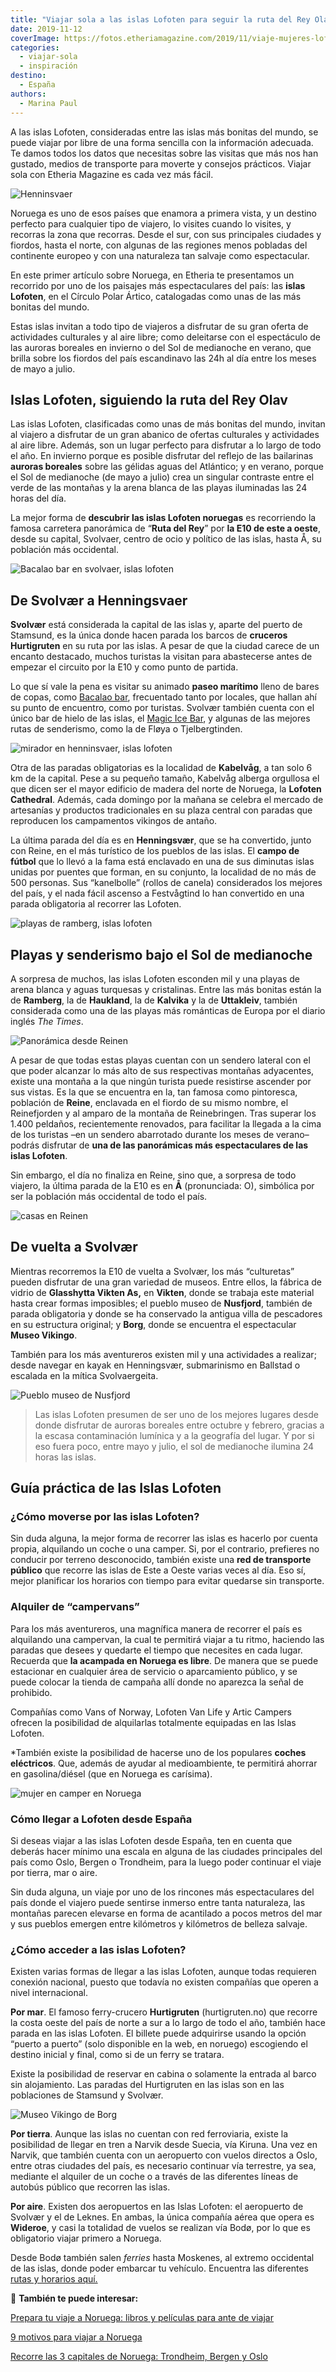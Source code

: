 ```yaml
---
title: "Viajar sola a las islas Lofoten para seguir la ruta del Rey Olav"
date: 2019-11-12
coverImage: https://fotos.etheriamagazine.com/2019/11/viaje-mujeres-lofoten-Henninsvaer.jpg
categories: 
  - viajar-sola
  - inspiración
destino: 
  - España
authors: 
  - Marina Paul
---
```


A las islas Lofoten, consideradas entre las islas más bonitas del mundo, se puede viajar 
por libre de una forma sencilla con la información adecuada. Te damos todos los datos 
que necesitas sobre las visitas que más nos han gustado, medios de transporte para 
moverte y consejos prácticos. Viajar sola con Etheria Magazine es cada vez más fácil. 

![Henninsvaer](https://fotos.etheriamagazine.com/2019/11/viaje-mujeres-lofoten-Henninsvaer.jpg "Bucólica imagen de Henninsvaer. © Marina Paul")

Noruega es uno de esos países que enamora a primera vista, y un destino perfecto para 
cualquier tipo de viajero, lo visites cuando lo visites, y recorras la zona que 
recorras. Desde el sur, con sus principales ciudades y fiordos, hasta el norte, con 
algunas de las regiones menos pobladas del continente europeo y con una naturaleza tan 
salvaje como espectacular. 

En este primer artículo sobre Noruega, en Etheria te presentamos un recorrido por uno de 
los paisajes más espectaculares del país: las **islas Lofoten**, en el Círculo Polar 
Ártico, catalogadas como unas de las más bonitas del mundo. 

Estas islas invitan a todo tipo de viajeros a disfrutar de su gran oferta de actividades 
culturales y al aire libre; como deleitarse con el espectáculo de las auroras boreales 
en invierno o del Sol de medianoche en verano, que brilla sobre los fiordos del país 
escandinavo las 24h al día entre los meses de mayo a julio. 

## Islas Lofoten, siguiendo la ruta del Rey Olav

Las islas Lofoten, clasificadas como unas de más bonitas del mundo, invitan al viajero a 
disfrutar de un gran abanico de ofertas culturales y actividades al aire libre. Además, 
son un lugar perfecto para disfrutar a lo largo de todo el año. En invierno porque es 
posible disfrutar del reflejo de las bailarinas **auroras boreales** sobre las gélidas 
aguas del Atlántico; y en verano, porque el Sol de medianoche (de mayo a julio) crea un 
singular contraste entre el verde de las montañas y la arena blanca de las playas 
iluminadas las 24 horas del día. 

La mejor forma de **descubrir las islas Lofoten noruegas** es recorriendo la famosa 
carretera panorámica de “**Ruta del Rey**” por **la E10 de este a oeste**, desde su 
capital, Svolvaer, centro de ocio y político de las islas, hasta Å, su población más 
occidental. 

![Bacalao bar en svolvaer, islas lofoten](https://fotos.etheriamagazine.com/2019/11/lofoten-Svolvaer-bar-bacalao.jpg "El Bacalao bar, uno de los lugares imprescindibles en Svolvaer. © M.P.")

## De Svolvær a Henningsvaer

**Svolvær** está considerada la capital de las islas y, aparte del puerto de Stamsund, 
es la única donde hacen parada los barcos de **cruceros Hurtigruten** en su ruta por las 
islas. A pesar de que la ciudad carece de un encanto destacado, muchos turistas la 
visitan para abastecerse antes de empezar el circuito por la E10 y como punto de 
partida. 

Lo que sí vale la pena es visitar su animado **paseo marítimo** lleno de bares de copas, 
como [Bacalao bar](https://www.bacalaobar.no/), frecuentado tanto por locales, que 
hallan ahí su punto de encuentro, como por turistas. Svolvær también cuenta con el único 
bar de hielo de las islas, el [Magic Ice 
Bar](https://www.magicice.no/listings/svolvaer-lofoten/), y algunas de las mejores rutas 
de senderismo, como la de Fløya o Tjelbergtinden. 

![mirador en henninsvaer, islas lofoten](https://fotos.etheriamagazine.com/2019/11/islas-lofoten-Henningsvaer.jpg "Henninsvaer, es la población más turística de Lofoten. ©M.P.")

Otra de las paradas obligatorias es la localidad de **Kabelvåg**, a tan solo 6 km de la 
capital. Pese a su pequeño tamaño, Kabelvåg alberga orgullosa el que dicen ser el mayor 
edificio de madera del norte de Noruega, la **Lofoten Cathedral**. Además, cada domingo 
por la mañana se celebra el mercado de artesanías y productos tradicionales en su plaza 
central con paradas que reproducen los campamentos vikingos de antaño. 

La última parada del día es en **Henningsvær**, que se ha convertido, junto con Reine, 
en el más turístico de los pueblos de las islas. El **campo de fútbol** que lo llevó a 
la fama está enclavado en una de sus diminutas islas unidas por puentes que forman, en 
su conjunto, la localidad de no más de 500 personas. Sus “kanelbolle” (rollos de canela) 
considerados los mejores del país, y el nada fácil ascenso a Festvågtind lo han 
convertido en una parada obligatoria al recorrer las Lofoten. 

![playas de ramberg, islas lofoten](https://fotos.etheriamagazine.com/2019/11/islas-lofoten-etheria-magazine-Ramberg.jpg "Idílicas playas de Ramberg (Islas Lofoten). ©M.P.")

## Playas y senderismo bajo el Sol de medianoche

A sorpresa de muchos, las islas Lofoten esconden mil y una playas de arena blanca y 
aguas turquesas y cristalinas. Entre las más bonitas están la de **Ramberg**, la de 
**Haukland**, la de **Kalvika** y la de **Uttakleiv**, también considerada como una de 
las playas más románticas de Europa por el diario inglés _The Times_. 

![Panorámica desde Reinen](https://fotos.etheriamagazine.com/2019/11/noruega-lofoten-Reine.jpg "Panorámica desde Reinen. ©M.P.")

A pesar de que todas estas playas cuentan con un sendero lateral con el que poder 
alcanzar lo más alto de sus respectivas montañas adyacentes, existe una montaña a la que 
ningún turista puede resistirse ascender por sus vistas. Es la que se encuentra en la, 
tan famosa como pintoresca, población de **Reine**, enclavada en el fiordo de su mismo 
nombre, el Reinefjorden y al amparo de la montaña de Reinebringen. Tras superar los 
1.400 peldaños, recientemente renovados, para facilitar la llegada a la cima de los 
turistas –en un sendero abarrotado durante los meses de verano– podrás disfrutar de 
**una de las panorámicas más espectaculares de las islas Lofoten**. 

Sin embargo, el día no finaliza en Reine, sino que, a sorpresa de todo viajero, la 
última parada de la E10 es en **Å** (pronunciada: O), simbólica por ser la población más 
occidental de todo el país. 

![casas en Reinen](https://fotos.etheriamagazine.com/2019/11/islas-lofoten-Reine.jpg "Imposible no enamorarse de Reinen. ©M.P.")

## De vuelta a Svolvær

Mientras recorremos la E10 de vuelta a Svolvær, los más “culturetas” pueden disfrutar de 
una gran variedad de museos. Entre ellos, la fábrica de vidrio de **Glasshytta Vikten 
As,** en **Vikten**, donde se trabaja este material hasta crear formas imposibles; el 
pueblo museo de **Nusfjord**, también de parada obligatoria y donde se ha conservado la 
antigua villa de pescadores en su estructura original; y **Borg**, donde se encuentra el 
espectacular **Museo Vikingo**. 

También para los más aventureros existen mil y una actividades a realizar; desde navegar 
en kayak en Henningsvær, submarinismo en Ballstad o escalada en la mítica Svolvaergeita. 

![Pueblo museo de Nusfjord](https://fotos.etheriamagazine.com/2019/11/islas-lofoten-Nusfjord.jpg "Pueblo museo de Nusfjord (islas Lofoten). ©M.P.")

> Las islas Lofoten presumen de ser uno de los mejores lugares desde donde disfrutar de 
> auroras boreales entre octubre y febrero, gracias a la escasa contaminación lumínica y a 
> la geografía del lugar. Y por si eso fuera poco, entre mayo y julio, el sol de 
> medianoche ilumina 24 horas las islas. 

## Guía práctica de las Islas Lofoten

### ¿Cómo moverse por las islas Lofoten?

Sin duda alguna, la mejor forma de recorrer las islas es hacerlo por cuenta propia, 
alquilando un coche o una camper. Si, por el contrario, prefieres no conducir por 
terreno desconocido, también existe una **red de transporte público** que recorre las 
islas de Este a Oeste varias veces al día. Eso sí, mejor planificar los horarios con 
tiempo para evitar quedarse sin transporte. 

### Alquiler de “campervans”

Para los más aventureros, una magnífica manera de recorrer el país es alquilando una 
campervan, la cual te permitirá viajar a tu ritmo, haciendo las paradas que desees y 
quedarte el tiempo que necesites en cada lugar. Recuerda que **la acampada en Noruega es 
libre**. De manera que se puede estacionar en cualquier área de servicio o aparcamiento 
público, y se puede colocar la tienda de campaña allí donde no aparezca la señal de 
prohibido. 

Compañías como Vans of Norway, Lofoten Van Life y Artic Campers ofrecen la posibilidad 
de alquilarlas totalmente equipadas en las Islas Lofoten. 

\*También existe la posibilidad de hacerse uno de los populares **coches eléctricos**. 
Que, además de ayudar al medioambiente, te permitirá ahorrar en gasolina/diésel (que en 
Noruega es carísima). 

![mujer en camper en Noruega](https://fotos.etheriamagazine.com/2019/11/noruega-Camper-Van.jpg "En camper, otro modo de recorrer Noruega. ©M.P.")

### Cómo llegar a Lofoten desde España

Si deseas viajar a las islas Lofoten desde España, ten en cuenta que deberás hacer 
mínimo una escala en alguna de las ciudades principales del país como Oslo, Bergen o 
Trondheim, para la luego poder continuar el viaje por tierra, mar o aire. 

Sin duda alguna, un viaje por uno de los rincones más espectaculares del país donde el 
viajero puede sentirse inmerso entre tanta naturaleza, las montañas parecen elevarse en 
forma de acantilado a pocos metros del mar y sus pueblos emergen entre kilómetros y 
kilómetros de belleza salvaje. 

### ¿Cómo acceder a las islas Lofoten?

Existen varias formas de llegar a las islas Lofoten, aunque todas requieren conexión 
nacional, puesto que todavía no existen compañías que operen a nivel internacional. 

**Por mar**. El famoso ferry-crucero **Hurtigruten** (hurtigruten.no) que recorre la 
costa oeste del país de norte a sur a lo largo de todo el año, también hace parada en 
las islas Lofoten. El billete puede adquirirse usando la opción “puerto a puerto” (solo 
disponible en la web, en noruego) escogiendo el destino inicial y final, como si de un 
ferry se tratara. 

Existe la posibilidad de reservar en cabina o solamente la entrada al barco sin 
alojamiento. Las paradas del Hurtigruten en las islas son en las poblaciones de Stamsund 
y Svolvær. 

![Museo Vikingo de Borg](https://fotos.etheriamagazine.com/2019/11/islas-lofoten-Museo-Vikingo-Borg.jpg "Museo Vikingo de Borg. ©M.P.")

**Por tierra**. Aunque las islas no cuentan con red ferroviaria, existe la posibilidad 
de llegar en tren a Narvik desde Suecia, vía Kiruna. Una vez en Narvik, que también 
cuenta con un aeropuerto con vuelos directos a Oslo, entre otras ciudades del país, es 
necesario continuar vía terrestre, ya sea, mediante el alquiler de un coche o a través 
de las diferentes líneas de autobús público que recorren las islas. 

**Por aire**. Existen dos aeropuertos en las Islas Lofoten: el aeropuerto de Svolvær y 
el de Leknes. En ambas, la única compañía aérea que opera es **Wideroe**, y casi la 
totalidad de vuelos se realizan vía Bodø, por lo que es obligatorio viajar primero a 
Noruega. 

Desde Bodø también salen _ferries_ hasta Moskenes, al extremo occidental de las islas, 
donde poder embarcar tu vehículo. Encuentra las diferentes [rutas y horarios 
aquí.](https://lofoten.info/en/Ferry-and-expressboat/?Article=18) 

📍 **También te puede interesar:** 

[Prepara tu viaje a Noruega: libros y películas para ante de 
viajar](https://etheriamagazine.com/2020/08/18/prepara-tu-viaje-libros-series-de-noruega/) 

[9 motivos para viajar a 
Noruega](https://etheriamagazine.com/2020/07/15/9-motivos-para-viajar-a-noruega/) 

[Recorre las 3 capitales de Noruega: Trondheim, Bergen y 
Oslo](https://etheriamagazine.com/2020/01/24/que-ver-en-noruega-trondheim-bergen-y-oslo/)
